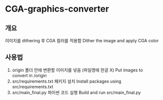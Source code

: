 # CGA-graphics-converter

## 개요
이미지를 dithering 후 CGA 컬러를 적용함
Dither the image and apply CGA color

## 사용법

1. origin 폴더 안에 변환할 이미지를 넣음 (파일명에 한글 X)
   Put images to convert in /origin
2. src/requirements.txt 패키지 설치
   Install packages using src/requirements.txt
3. src/main_final.py 파이썬 코드 실행
   Build and run src/main_final.py
